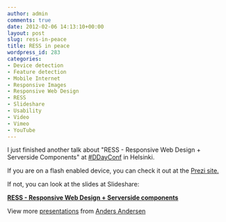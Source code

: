 ```yaml
---
author: admin
comments: true
date: 2012-02-06 14:13:10+00:00
layout: post
slug: ress-in-peace
title: RESS in peace
wordpress_id: 283
categories:
- Device detection
- Feature detection
- Mobile Internet
- Responsive Images
- Responsive Web Design
- RESS
- Slideshare
- Usability
- Video
- Vimeo
- YouTube
---
```


I just finished another talk about "RESS - Responsive Web Design + Serverside Components" at [#DDayConf](http://www.dday.fi/) in Helsinki.





If you are on a flash enabled device, you can check it out at the [Prezi site.](http://prezi.com/tgh0nmubj0xs/ress-responsive-design-serverside-components/)





If not, you can look at the slides at Slideshare:





**[RESS - Responsive Web Design + Serverside components](http://www.slideshare.net/4nd3rsen/ress-responsive-web-design-serverside-components)**

View more [presentations](http://www.slideshare.net/) from [Anders Andersen](http://www.slideshare.net/4nd3rsen)
